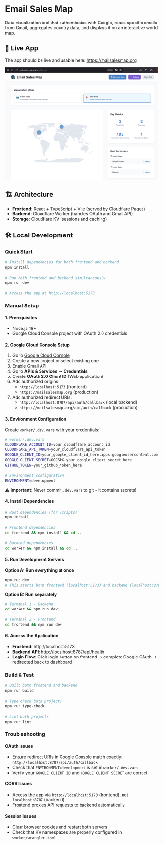 # Email Sales Map

Data visualization tool that authenticates with Google, reads specific emails from Gmail, aggregates country data, and displays it on an interactive world map.

## 🚀 Live App

The app should be live and usable here: https://mailsalesmap.org

<img src="frontend/public/screenshots/dashboard-example.png" alt="Dashboard Example" width="500" />

## 🏗️ Architecture
- **Frontend**: React + TypeScript + Vite (served by Cloudflare Pages)
- **Backend**: Cloudflare Worker (handles OAuth and Gmail API)
- **Storage**: Cloudflare KV (sessions and caching)

## 🛠️ Local Development

### Quick Start
```bash
# Install dependencies for both frontend and backend
npm install

# Run both frontend and backend simultaneously
npm run dev

# Access the app at http://localhost:5173
```

### Manual Setup

#### 1. Prerequisites
- Node.js 18+
- Google Cloud Console project with OAuth 2.0 credentials

#### 2. Google Cloud Console Setup
1. Go to [Google Cloud Console](https://console.cloud.google.com/)
2. Create a new project or select existing one
3. Enable Gmail API
4. Go to **APIs & Services** → **Credentials**
5. Create **OAuth 2.0 Client ID** (Web application)
6. Add authorized origins:
   - `http://localhost:5173` (frontend)
   - `https://mailsalesmap.org` (production)
7. Add authorized redirect URIs:
   - `http://localhost:8787/api/auth/callback` (local backend)
   - `https://mailsalesmap.org/api/auth/callback` (production)

#### 3. Environment Configuration
Create `worker/.dev.vars` with your credentials:

```bash
# worker/.dev.vars
CLOUDFLARE_ACCOUNT_ID=your_cloudflare_account_id
CLOUDFLARE_API_TOKEN=your_cloudflare_api_token
GOOGLE_CLIENT_ID=your_google_client_id_here.apps.googleusercontent.com
GOOGLE_CLIENT_SECRET=GOCSPX-your_google_client_secret_here
GITHUB_TOKEN=your_github_token_here

# Environment configuration
ENVIRONMENT=development
```

**⚠️ Important**: Never commit `.dev.vars` to git - it contains secrets!

#### 4. Install Dependencies
```bash
# Root dependencies (for scripts)
npm install

# Frontend dependencies
cd frontend && npm install && cd ..

# Backend dependencies  
cd worker && npm install && cd ..
```

#### 5. Run Development Servers

**Option A: Run everything at once**
```bash
npm run dev
# This starts both frontend (localhost:5173) and backend (localhost:8787)
```

**Option B: Run separately**
```bash
# Terminal 1 - Backend
cd worker && npm run dev

# Terminal 2 - Frontend
cd frontend && npm run dev
```

#### 6. Access the Application
- **Frontend**: http://localhost:5173
- **Backend API**: http://localhost:8787/api/health
- **Login Flow**: Click login button on frontend → complete Google OAuth → redirected back to dashboard

### Build & Test
```bash
# Build both frontend and backend
npm run build

# Type check both projects
npm run type-check

# Lint both projects  
npm run lint
```

### Troubleshooting

#### OAuth Issues
- Ensure redirect URIs in Google Console match exactly: `http://localhost:8787/api/auth/callback`
- Check that `ENVIRONMENT=development` is set in `worker/.dev.vars`
- Verify your `GOOGLE_CLIENT_ID` and `GOOGLE_CLIENT_SECRET` are correct

#### CORS Issues
- Access the app via `http://localhost:5173` (frontend), not `localhost:8787` (backend)
- Frontend proxies API requests to backend automatically

#### Session Issues
- Clear browser cookies and restart both servers
- Check that KV namespaces are properly configured in `worker/wrangler.toml`
